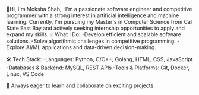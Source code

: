 
👋Hi, I'm Moksha Shah,
-I'm a passionate software engineer and competitive programmer with a strong interest in artificial intelligence and machine learning. Currently, I'm pursuing my Master's in Computer Science from Cal State East Bay and actively seeking internship opportunities to apply and expand my skills.
💡 What I Do:
-Develop efficient and scalable software solutions.
-Solve algorithmic challenges in competitive programming.
-Explore AI/ML applications and data-driven decision-making.

🛠️ Tech Stack:
-Languages: Python, C/C++, Golang, HTML, CSS, JavaScript 
-Databases & Backend: MySQL, REST APIs
-Tools & Platforms: Git, Docker, Linux, VS Code

🚀 Always eager to learn and collaborate on exciting projects.









<!---
mokshashah0111/mokshashah0111 is a ✨ special ✨ repository because its `README.md` (this file) appears on your GitHub profile.
You can click the Preview link to take a look at your changes.
--->
